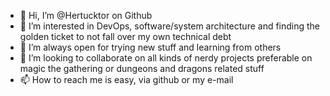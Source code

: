 - 👋 Hi, I’m @Hertucktor on Github
- 👀 I’m interested in DevOps, software/system architecture and finding the golden ticket to not fall over my own technical debt
- 🌱 I’m always open for trying new stuff and learning from others
- 💞️ I’m looking to collaborate on all kinds of nerdy projects preferable on magic the gathering or dungeons and dragons related stuff  
- 📫 How to reach me is easy, via github or my e-mail 

<!---
Hertucktor/Hertucktor is a ✨ special ✨ repository because its `README.md` (this file) appears on your GitHub profile.
You can click the Preview link to take a look at your changes.
--->

